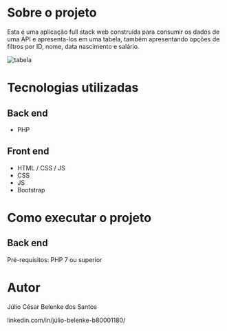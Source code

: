 
# Sobre o projeto

Esta é uma aplicação full stack web construída para consumir os dados de uma API e apresenta-los em uma tabela, também apresentando opções de filtros por ID, nome, data nascimento e salário.

![tabela](https://github.com/Juliocbs04/listar_funcionarios_prospera/assets/36901484/8b042c51-8f56-4512-b270-f84acab1a289)

# Tecnologias utilizadas
## Back end
- PHP

## Front end
- HTML / CSS / JS 
- CSS
- JS
- Bootstrap


# Como executar o projeto

## Back end
Pré-requisitos: PHP 7 ou superior

# Autor

Júlio César Belenke dos Santos

linkedin.com/in/júlio-belenke-b80001180/
